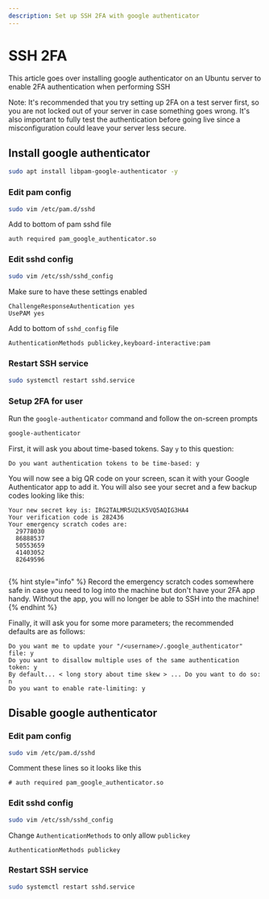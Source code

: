 ```yaml
---
description: Set up SSH 2FA with google authenticator
---
```


# SSH 2FA

This article goes over installing google authenticator on an Ubuntu server to enable 2FA authentication when performing SSH

Note: It's recommended that you try setting up 2FA on a test server first, so you are not locked out of your server in case something goes wrong. It's also important to fully test the authentication before going live since a misconfiguration could leave your server less secure.

## Install google authenticator

```bash
sudo apt install libpam-google-authenticator -y
```

### Edit pam config

```bash
sudo vim /etc/pam.d/sshd
```

Add to bottom of pam sshd file

```
auth required pam_google_authenticator.so
```

### Edit sshd config

```bash
sudo vim /etc/ssh/sshd_config
```

Make sure to have these settings enabled

```
ChallengeResponseAuthentication yes
UsePAM yes
```

Add to bottom of `sshd_config` file

```bash
AuthenticationMethods publickey,keyboard-interactive:pam
```

### Restart SSH service

```bash
sudo systemctl restart sshd.service
```

### Setup 2FA for user

Run the `google-authenticator` command and follow the on-screen prompts

```bash
google-authenticator
```

First, it will ask you about time-based tokens. Say `y` to this question:

```
Do you want authentication tokens to be time-based: y
```

You will now see a big QR code on your screen, scan it with your Google Authenticator app to add it. You will also see your secret and a few backup codes looking like this:

```
Your new secret key is: IRG2TALMR5U2LK5VQ5AQIG3HA4
Your verification code is 282436
Your emergency scratch codes are:
  29778030
  86888537
  50553659
  41403052
  82649596
 
```

{% hint style="info" %}
Record the emergency scratch codes somewhere safe in case you need to log into the machine but don't have your 2FA app handy. Without the app, you will no longer be able to SSH into the machine!
{% endhint %}

Finally, it will ask you for some more parameters; the recommended defaults are as follows:

```
Do you want me to update your "/<username>/.google_authenticator" file: y
Do you want to disallow multiple uses of the same authentication token: y
By default... < long story about time skew > ... Do you want to do so: n
Do you want to enable rate-limiting: y
```

## Disable google authenticator

### Edit pam config

```bash
sudo vim /etc/pam.d/sshd
```

Comment these lines so it looks like this

```
# auth required pam_google_authenticator.so
```

### Edit sshd config

```bash
sudo vim /etc/ssh/sshd_config
```

Change `AuthenticationMethods` to only allow `publickey`

```
AuthenticationMethods publickey
```

### Restart SSH service

```bash
sudo systemctl restart sshd.service
```
